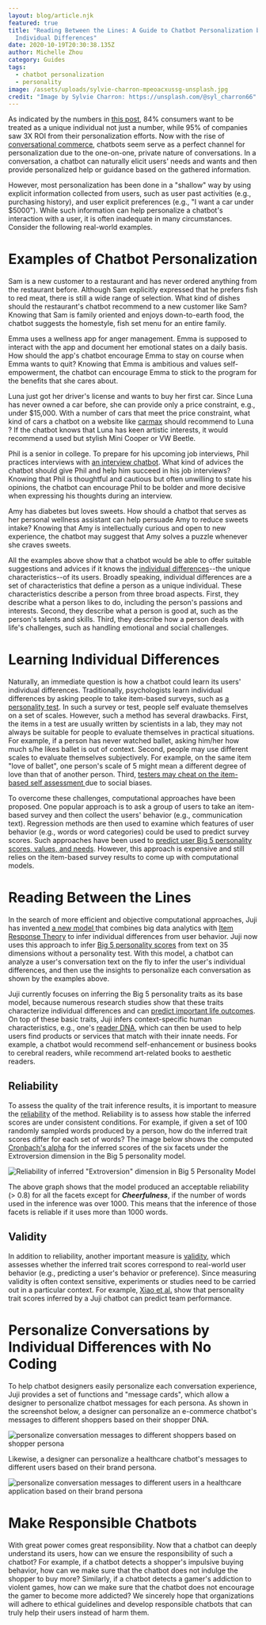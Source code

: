 ```yaml
---
layout: blog/article.njk
featured: true
title: "Reading Between the Lines: A Guide to Chatbot Personalization by
  Individual Differences"
date: 2020-10-19T20:30:38.135Z
author: Michelle Zhou
category: Guides
tags:
  - chatbot personalization
  - personality
image: /assets/uploads/sylvie-charron-mpeoacxussg-unsplash.jpg
credit: "Image by Sylvie Charron: https://unsplash.com/@syl_charron66"
---
```

As indicated by the numbers in [this post](https://www.forbes.com/sites/blakemorgan/2020/02/18/50-stats-showing-the-power-of-personalization/#ca4ef6c2a942), 84% consumers want to be treated as a unique individual not just a number, while 95% of companies saw 3X ROI from their personalization efforts. Now with the rise of [conversational commerce](https://www.shopify.com/encyclopedia/conversational-commerce#:~:text=Conversational%20commerce%20is%20a%20term,WhatsApp%2C%20Talk%2C%20and%20WeChat.), chatbots seem serve as a perfect channel for personalization due to the one-on-one, private nature of conversations. In a conversation, a chatbot can naturally elicit users' needs and wants and then provide personalized help or guidance based on the gathered information. 

However, most personalization has been done in a "shallow" way by using explicit information collected from users, such as user past activities (e.g., purchasing history), and user explicit preferences (e.g., "I want a car under $5000"). While such information can help personalize a chatbot's interaction with a user, it is often inadequate in many circumstances. Consider the following real-world examples.

# Examples of Chatbot  Personalization

Sam is a new customer to a restaurant and has never ordered anything from the restaurant before. Although Sam explicitly expressed that he prefers fish to red meat, there is still a wide range of selection. What kind of dishes should the restaurant's chatbot recommend to a new customer like Sam? Knowing that Sam is family oriented and enjoys down-to-earth food, the chatbot suggests the homestyle, fish set menu for an entire family. 

Emma uses a wellness app for anger management. Emma is supposed to interact with the app and document her emotional states on a daily basis. How should the app's chatbot encourage Emma to stay on course when Emma wants to quit? Knowing that Emma is ambitious and values self-empowerment, the chatbot can encourage Emma to stick to the program for the benefits that she cares about. 

Luna just got her driver's license and wants to buy her first car. Since Luna has never owned a car before, she can provide only a price constraint, e.g., under $15,000. With a number of cars that meet the price constraint, what kind of cars a chatbot on a website like [carmax](https://www.carmax.com/cars) should recommend to Luna ? If the chatbot knows that Luna has keen artistic interests, it would recommend a used but stylish Mini Cooper or VW Beetle.  

Phil is a senior in college. To prepare for his upcoming job interviews, Phil practices interviews with [an interview chatbot](https://dl.acm.org/doi/10.1145/3232077). What kind of advices the chatbot should give Phil and help him succeed in his job interviews? Knowing that Phil is thoughtful and cautious but often unwilling to state his opinions, the chatbot can encourage Phil to be bolder and more decisive when expressing his thoughts during an interview.

Amy has diabetes but loves sweets. How should a chatbot that serves as her personal wellness assistant can help persuade Amy to reduce sweets intake? Knowing that Amy is intellectually curious and open to new experience, the chatbot may suggest that Amy solves a puzzle whenever she craves sweets. 

All the examples above show that a chatbot would be able to offer suitable suggestions and advices if it knows the [individual differences](https://en.wikipedia.org/wiki/Personality_and_Individual_Differences)--the unique characteristics--of its users. Broadly speaking, individual differences are a set of characteristics that define a person as a unique individual. These characteristics describe a person from three broad aspects. First, they describe what a person likes to do, including the person's passions and interests. Second, they describe what a person is good at, such as the person's talents and skills. Third, they describe how a person deals with life's challenges, such as handling emotional and social challenges. 

# Learning Individual Differences

Naturally, an immediate question is how a chatbot could learn its users' individual differences. Traditionally, psychologists learn individual differences by asking people to take item-based surveys, such as [a personality test](https://www.personalityassessor.com/ipip300/). In such a survey or test, people self evaluate themselves on a set of scales. However, such a method has several drawbacks. First, the items in a test are usually written by scientists in a lab,  they may not always be suitable for people to evaluate themselves in practical situations. For example, if a person has never watched ballet, asking him/her how much s/he likes ballet is out of context. Second, people may use different scales to evaluate themselves subjectively. For example,  on the same item "love of ballet", one person's scale of 5 might mean a different degree of love than that of another person. Third, [testers may cheat on the item-based self assessment ](https://uh.edu/~ttian/Fan_JAP.pdf)due to social biases.    

To overcome these challenges, computational approaches have been proposed. One popular approach is to ask a group of users to take an item-based survey and then collect the users' behavior (e.g., communication text). Regression methods are then used to examine which features of user behavior (e.g., words or word categories) could be used to predict survey scores. Such approaches have been used to [predict user Big 5 personality scores, values, and needs](https://dl.acm.org/doi/10.1145/2556288.2557398). However, this approach is expensive and still relies on the item-based survey results to come up with computational models.

# Reading Between the Lines

In the search of more efficient and objective computational approaches, Juji has invented [a new model ](https://dl.acm.org/doi/10.1145/3232077)that combines big data analytics with [Item Response Theory](https://en.wikipedia.org/wiki/Item_response_theory) to infer individual differences from user behavior. Juji now uses this approach to infer [Big 5 personality scores](https://en.wikipedia.org/wiki/Big_Five_personality_traits) from text on 35 dimensions without a personality test. With this model, a chatbot can analyze a user's conversation text on the fly to infer the user's individual differences, and then use the insights to personalize each conversation as shown by the examples above.

Juji currently focuses on inferring the Big 5 personality traits as its base model, because numerous research studies show that these traits characterize individual differences and can [predict important life outcomes](https://experts.illinois.edu/en/publications/the-power-of-personality-the-comparative-validity-of-personality-). On top of these basic traits, Juji infers context-specific human characteristics, e.g., one's [reader DNA](https://www.ncbi.nlm.nih.gov/pmc/articles/PMC2964424/), which can then be used to help users find products or services that match with their innate needs. For example, a chatbot would recommend self-enhancement or business books to cerebral readers, while recommend art-related books to aesthetic readers. 

## Reliability 

To assess the quality of the trait inference results, it is important to measure the [reliability](https://en.wikipedia.org/wiki/Reliability_(statistics)) of the method. Reliability is to assess how stable the inferred scores are under consistent conditions. For example, if given a set of 100 randomly sampled words produced by a person, how do the inferred trait scores differ for each set of words? The image below shows the computed [Cronbach's alpha](https://en.wikipedia.org/wiki/Cronbach%27s_alpha) for the inferred scores of the six facets under the Extroversion dimension in the Big 5 personality model. 

![Reliability of inferred "Extroversion" dimension in Big 5 Personality Model]()

The above graph shows that the model produced an acceptable reliability (> 0.8) for all the facets except for ***Cheerfulness***, if the number of words used in the inference was over 1000.  This means that the inference of those facets is reliable if it uses more than 1000 words. 

## Validity 

In addition to reliability, another important measure is [validity](https://en.wikipedia.org/wiki/Validity_(statistics)), which assesses whether the inferred trait scores correspond to real-world user behavior (e.g., predicting a user's behavior or preference). Since measuring validity is often context sensitive, experiments or studies need to be carried out in a particular context. For example, [Xiao et al.](https://dl.acm.org/doi/10.1145/3301275.3302264) show that personality trait scores inferred by a Juji chatbot can predict team performance. 

# Personalize Conversations by Individual Differences with No Coding

To help chatbot designers easily personalize each conversation experience, Juji provides a set of functions and "message cards", which allow a designer to personalize chatbot messages for each persona. As shown in the screenshot below, a designer can personalize an e-commerce chatbot's messages to different shoppers based on their shopper DNA. 

![personalize conversation messages to different shoppers based on shopper persona]()

Likewise, a designer can personalize a healthcare chatbot's messages to different users based on their brand persona. 

![personalize conversation messages to different users in a healthcare application based on their brand persona]()

# Make Responsible Chatbots

With great power comes great responsibility. Now that a chatbot can deeply understand its users,  how can we ensure the responsibility of such a chatbot? For example, if a chatbot detects a shopper's impulsive buying behavior, how can we make sure that the chatbot does not indulge the shopper to buy more? Similarly, if a chatbot detects a gamer's addiction to violent games, how can we make sure that the chatbot does not encourage the gamer to become more addicted? We sincerely hope that organizations will adhere to ethical guidelines and develop responsible chatbots that can truly help their users instead of harm them.